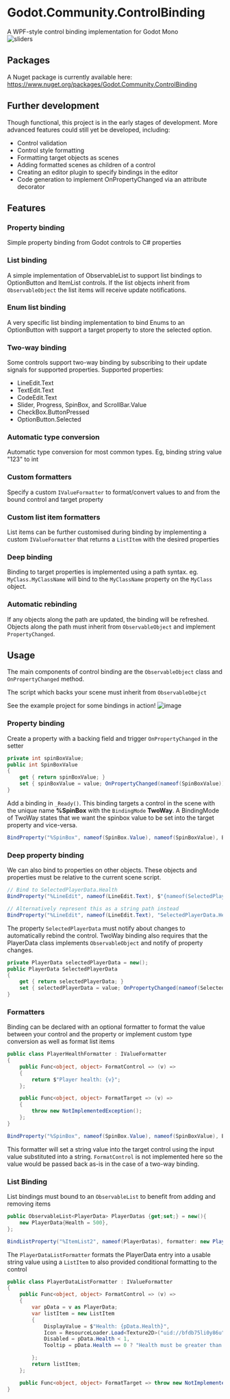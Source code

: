 # Godot.Community.ControlBinding
A WPF-style control binding implementation for Godot Mono
<br/>
![sliders](https://github.com/Dangles91/Godot.Community.ControlBinding/assets/9249458/9c600eba-a35a-4fc2-92a6-610bd5101897)

## Packages
A Nuget package is currently available here: https://www.nuget.org/packages/Godot.Community.ControlBinding

## Further development
Though functional, this project is in the early stages of development. More advanced features could still yet be developed, including:
- Control validation
- Control style formatting
- Formatting target objects as scenes
- Adding formatted scenes as children of a control
- Creating an editor plugin to specify bindings in the editor
- Code generation to implement OnPropertyChanged via an attribute decorator

## Features
### Property binding
Simple property binding from Godot controls to C# properties

### List binding
A simple implementation of ObservableList to support list bindings to OptionButton and ItemList controls.
If the list objects inherit from `ObservableObject` the list items will receive update notifications.

### Enum list binding
A very specific list binding implementation to bind Enums to an OptionButton with support a target property to store the selected option.

### Two-way binding
Some controls support two-way binding by subscribing to their update signals for supported properties.
Supported properties:
- LineEdit.Text
- TextEdit.Text
- CodeEdit.Text
- Slider, Progress, SpinBox, and ScrollBar.Value
- CheckBox.ButtonPressed
- OptionButton.Selected

### Automatic type conversion
Automatic type conversion for most common types. Eg, binding string value "123" to int

### Custom formatters
Specify a custom `IValueFormatter` to format/convert values to and from the bound control and target property

### Custom list item formatters
List items can be further customised during binding by implementing a custom `IValueFormatter` that returns a `ListItem` with the desired properties

### Deep binding
Binding to target properties is implemented using a path syntax. eg. `MyClass.MyClassName` will bind to the `MyClassName` property on the `MyClass` object.

### Automatic rebinding
If any objects along the path are updated, the binding will be refreshed. Objects along the path must inherit from `ObservableObject` and implement `PropertyChanged`.

## Usage
The main components of control binding are the `ObservableObject` class and `OnPropertyChanged` method.

The script which backs your scene must inherit from `ObservableObejct`

See the example project for some bindings in action!
![image](https://github.com/Dangles91/Godot.Community.ControlBinding/assets/9249458/e0071bff-133a-4b49-be7d-7dfefd84616e)


### Property binding
Create a property with a backing field and trigger `OnPropertyChanged` in the setter
```c#
private int spinBoxValue;
public int SpinBoxValue
{
    get { return spinBoxValue; }
    set { spinBoxValue = value; OnPropertyChanged(nameof(SpinBoxValue)); }
}
```

Add a binding in `_Ready()`. This binding targets a control in the scene with the unique name **%SpinBox** with the `BindingMode` __TwoWay__. A BindingMode of TwoWay states that we want the spinbox value to be set into the target property and vice-versa.
```c#
BindProperty("%SpinBox", nameof(SpinBox.Value), nameof(SpinBoxValue), BindingMode.TwoWay);
```

### Deep property binding
We can also bind to properties on other objects. These objects and properties must be relative to the current scene script.

```c#
// Bind to SelectedPlayerData.Health
BindProperty("%LineEdit", nameof(LineEdit.Text), $"{nameof(SelectedPlayerData)}.{nameof(PlayerData.Health)}", BindingMode.TwoWay);

// Alternatively represent this as a string path instead
BindProperty("%LineEdit", nameof(LineEdit.Text), "SelectedPlayerData.Health", BindingMode.TwoWay);
```

The property `SelectedPlayerData` must notify about changes to automatically rebind the control. TwoWay binding also requires that the PlayerData class implements `ObservableObject` and notify of property changes.
```c#
private PlayerData selectedPlayerData = new();
public PlayerData SelectedPlayerData
{
    get { return selectedPlayerData; }
    set { selectedPlayerData = value; OnPropertyChanged(nameof(SelectedPlayerData)); }
}

```

### Formatters
Binding can be declared with an optional formatter to format the value between your control and the property or implement custom type conversion as well as format list items
```c#
public class PlayerHealthFormatter : IValueFormatter
{
    public Func<object, object> FormatControl => (v) =>
    {
        return $"Player health: {v}";
    };

    public Func<object, object> FormatTarget => (v) =>
    {
        throw new NotImplementedException();
    };
}

BindProperty("%SpinBox", nameof(SpinBox.Value), nameof(SpinBoxValue), BindingMode.TwoWay, new PlayerHealthFormatter());
```

This formatter will set a string value into the target control using the input value substituted into a string. `FormatControl` is not implemented here so the value would be passed back as-is in the case of a two-way binding.

### List Binding
List bindings must bound to an `ObservableList` to benefit from adding and removing items

```c#
public ObservableList<PlayerData> PlayerDatas {get;set;} = new(){
    new PlayerData{Health = 500},
};

BindListProperty("%ItemList2", nameof(PlayerDatas), formatter: new PlayerDataListFormatter());
```

The `PlayerDataListFormatter` formats the PlayerData entry into a usable string value using a `ListItem` to also provided conditional formatting to the control

```c#
public class PlayerDataListFormatter : IValueFormatter
{
    public Func<object, object> FormatControl => (v) =>
    {
        var pData = v as PlayerData;
        var listItem = new ListItem
        {
            DisplayValue = $"Health: {pData.Health}",
            Icon = ResourceLoader.Load<Texture2D>("uid://bfdb75li0y86u"),
            Disabled = pData.Health < 1,
            Tooltip = pData.Health == 0 ? "Health must be greater than 0" : null,

        };
        return listItem;
    };

    public Func<object, object> FormatTarget => throw new NotImplementedException();
}
```
